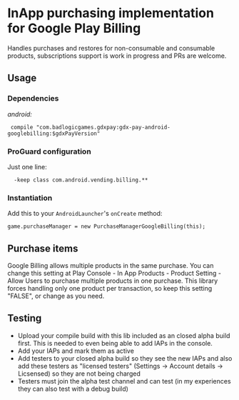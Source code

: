 # InApp purchasing implementation for Google Play Billing

Handles purchases and restores for non-consumable and consumable products, subscriptions support is work in progress and PRs are welcome.

## Usage

### Dependencies

*android:*

     compile "com.badlogicgames.gdxpay:gdx-pay-android-googlebilling:$gdxPayVersion"


### ProGuard configuration
Just one line:

      -keep class com.android.vending.billing.**

### Instantiation

Add this to your `AndroidLauncher`'s `onCreate` method:

    game.purchaseManager = new PurchaseManagerGoogleBilling(this);

## Purchase items

Google Billing allows multiple products in the same purchase. You can change this setting at Play Console - In App Products - Product Setting - Allow Users to purchase multiple products in one purchase. This library forces handling only one product per transaction, so keep this setting "FALSE", or change as you need.


## Testing
* Upload your compile build with this lib included as an closed alpha build first. This is needed to even being able to add IAPs in the console.
* Add your IAPs and mark them as active
* Add testers to your closed alpha build so they see the new IAPs and also add these testers as "licensed testers" (Settings -> Account details -> Licsensed) so they are not being charged
* Testers must join the alpha test channel and can test (in my experiences they can also test with a debug build)
